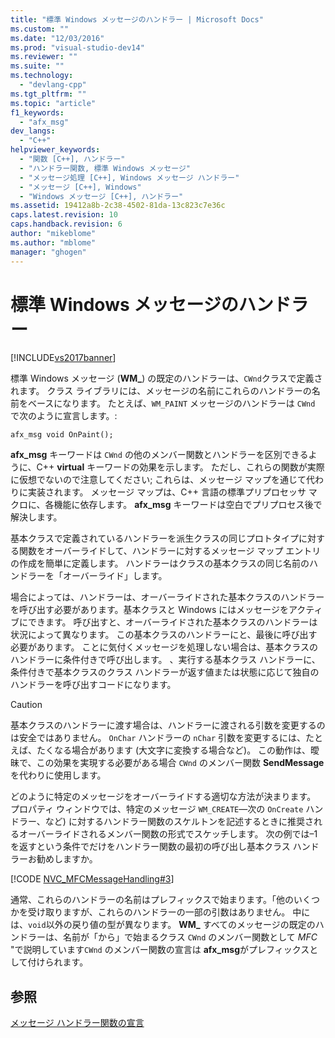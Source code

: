 ```yaml
---
title: "標準 Windows メッセージのハンドラー | Microsoft Docs"
ms.custom: ""
ms.date: "12/03/2016"
ms.prod: "visual-studio-dev14"
ms.reviewer: ""
ms.suite: ""
ms.technology: 
  - "devlang-cpp"
ms.tgt_pltfrm: ""
ms.topic: "article"
f1_keywords: 
  - "afx_msg"
dev_langs: 
  - "C++"
helpviewer_keywords: 
  - "関数 [C++], ハンドラー"
  - "ハンドラー関数, 標準 Windows メッセージ"
  - "メッセージ処理 [C++], Windows メッセージ ハンドラー"
  - "メッセージ [C++], Windows"
  - "Windows メッセージ [C++], ハンドラー"
ms.assetid: 19412a8b-2c38-4502-81da-13c823c7e36c
caps.latest.revision: 10
caps.handback.revision: 6
author: "mikeblome"
ms.author: "mblome"
manager: "ghogen"
---
```

# 標準 Windows メッセージのハンドラー
[!INCLUDE[vs2017banner](../assembler/inline/includes/vs2017banner.md)]

標準 Windows メッセージ \(**WM\_**\) の既定のハンドラーは、`CWnd`クラスで定義されます。  クラス ライブラリには、メッセージの名前にこれらのハンドラーの名前をベースになります。  たとえば、`WM_PAINT` メッセージのハンドラーは `CWnd` で次のように宣言します。:  
  
 `afx_msg void OnPaint();`  
  
 **afx\_msg** キーワードは `CWnd` の他のメンバー関数とハンドラーを区別できるように、C\+\+ **virtual** キーワードの効果を示します。  ただし、これらの関数が実際に仮想でないので注意してください; これらは、メッセージ マップを通じて代わりに実装されます。  メッセージ マップは、C\+\+ 言語の標準プリプロセッサ マクロに、各機能に依存します。  **afx\_msg** キーワードは空白でプリプロセス後で解決します。  
  
 基本クラスで定義されているハンドラーを派生クラスの同じプロトタイプに対する関数をオーバーライドして、ハンドラーに対するメッセージ マップ エントリの作成を簡単に定義します。  ハンドラーはクラスの基本クラスの同じ名前のハンドラーを「オーバーライド」します。  
  
 場合によっては、ハンドラーは、オーバーライドされた基本クラスのハンドラーを呼び出す必要があります。基本クラスと Windows にはメッセージをアクティブにできます。  呼び出すと、オーバーライドされた基本クラスのハンドラーは状況によって異なります。  この基本クラスのハンドラーにと、最後に呼び出す必要があります。  ことに気付くメッセージを処理しない場合は、基本クラスのハンドラーに条件付きで呼び出します。  、実行する基本クラス ハンドラーに、条件付きで基本クラスのクラス ハンドラーが返す値または状態に応じて独自のハンドラーを呼び出すコードになります。  
  
> [!CAUTION]
>  基本クラスのハンドラーに渡す場合は、ハンドラーに渡される引数を変更するのは安全ではありません。  `OnChar` ハンドラーの `nChar` 引数を変更するには、たとえば、たくなる場合があります \(大文字に変換する場合など\)。  この動作は、曖昧で、この効果を実現する必要がある場合 `CWnd` のメンバー関数 **SendMessage** を代わりに使用します。  
  
 どのように特定のメッセージをオーバーライドする適切な方法が決まります。  プロパティ ウィンドウでは、特定のメッセージ `WM_CREATE`—次の `OnCreate` ハンドラー、など\) に対するハンドラー関数のスケルトンを記述するときに推奨されるオーバーライドされるメンバー関数の形式でスケッチします。  次の例では–1 を返すという条件でだけをハンドラー関数の最初の呼び出し基本クラス ハンドラーお勧めしますか。  
  
 [!CODE [NVC_MFCMessageHandling#3](../CodeSnippet/VS_Snippets_Cpp/NVC_MFCMessageHandling#3)]  
  
 通常、これらのハンドラーの名前はプレフィックスで始まります。「他のいくつかを受け取りますが、これらのハンドラーの一部の引数はありません。  中には、`void`以外の戻り値の型が異なります。  **WM\_** すべてのメッセージの既定のハンドラーは、名前が「から」で始まるクラス `CWnd` のメンバー関数として *MFC* "で説明しています`CWnd` のメンバー関数の宣言は **afx\_msg**がプレフィックスとして付けられます。  
  
## 参照  
 [メッセージ ハンドラー関数の宣言](../mfc/declaring-message-handler-functions.md)